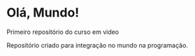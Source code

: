 # Olá, Mundo!
 Primeiro repositório do curso em video

Repositório criado para integração no mundo na programação.

